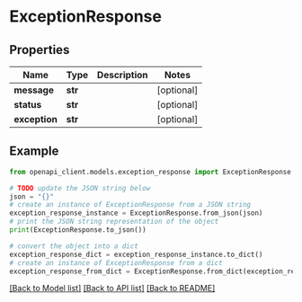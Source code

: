 # ExceptionResponse


## Properties

Name | Type | Description | Notes
------------ | ------------- | ------------- | -------------
**message** | **str** |  | [optional] 
**status** | **str** |  | [optional] 
**exception** | **str** |  | [optional] 

## Example

```python
from openapi_client.models.exception_response import ExceptionResponse

# TODO update the JSON string below
json = "{}"
# create an instance of ExceptionResponse from a JSON string
exception_response_instance = ExceptionResponse.from_json(json)
# print the JSON string representation of the object
print(ExceptionResponse.to_json())

# convert the object into a dict
exception_response_dict = exception_response_instance.to_dict()
# create an instance of ExceptionResponse from a dict
exception_response_from_dict = ExceptionResponse.from_dict(exception_response_dict)
```
[[Back to Model list]](../README.md#documentation-for-models) [[Back to API list]](../README.md#documentation-for-api-endpoints) [[Back to README]](../README.md)


